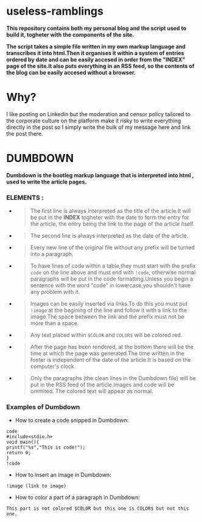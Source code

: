 # useless-ramblings

**This repository contains both my personal blog and the script used to build it, togheter with the components of the site.**

**The script takes a simple file written in my own markup language and transcribes it into html.Then it organises it within a system of entries ordered by date and can be easily accesed in order from the "INDEX" page of the site.It also puts everything in an RSS feed, so the contents of the blog can be easily accesed without a browser.**

# Why?

I like posting on Linkedin but the moderation and censor policy tailored to the corporate culture on the platform make it risky to write everything directly in the post so I simply write the bulk of my message here and link the post there.

# DUMBDOWN

**Dumbdown is the bootleg markup language that is interpreted into html , used to write the article pages.**

### ELEMENTS :
- >The first line is always interpreted as the title of the article.It will be put in the **INDEX** togheter with the date to form the entry for the article, the entry being the link to the page of the article itself.
- >The second line is always interpreted as the date of the article.
- >Every new line of the original file without any prefix will be turned into a paragraph.
- >To have lines of code within a table,they must start with the prefix ```code``` on the line above and must end with ```!code```, otherwise normal paragraphs will be put in the code formatting.Unless you begin a sentence with the word "code" in lowercase,you shouldn't have any problem with it.
- >Images can be easily inserted via links.To do this you must put ```!image``` at the begining of the line and follow it with a link to the image.The space between the link and the prefix must not be more than a space.
- >Any text placed within ```$COLOR``` and ```COLOR$``` will be colored red.
- >After the page has been rendered, at the bottom there will be the time at which the page was generated.The time written in the footer is independent of the date of the article.It is based on the computer's clock.
- >Only the paragraphs (the clean lines in the Dumbdown file) will be put in the RSS feed of the article.Images and code will be ommited. The colored text will appear as normal.

### Examples of Dumbdown 
- How to create a code snipped in Dumbdown:
```
code
#include<stdio.h>
void main(){
printf("%s","This is code!");
return 0;
}
!code
```
- How to insert an image in Dumbdown:
```
!image (link to image)
```
- How to color a part of a paragraph in Dumbdown:

```
This part is not colored $COLOR but this one is COLOR$ but not this one.

```



